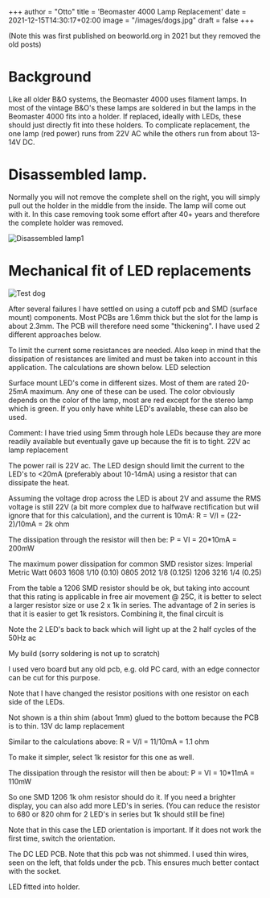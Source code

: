 +++
author = "Otto"
title = 'Beomaster 4000 Lamp Replacement'
date = 2021-12-15T14:30:17+02:00
image = "/images/dogs.jpg"
draft = false
+++

(Note this was first published on beoworld.org in 2021 but they removed the old posts)
# Background 
Like all older B&O systems, the Beomaster 4000 uses filament lamps. In most of the vintage B&O's these lamps are soldered in but the lamps in the Beomaster 4000 fits into a holder. If replaced, ideally with LEDs, these should just directly fit into these holders. To complicate replacement, the one lamp (red power) runs from 22V AC while the others run from about 13-14V DC.

# Disassembled lamp. 
Normally you will not remove the complete shell on the right, you will simply pull out the holder in the middle from the inside. The lamp will come out with it. In this case removing took some effort after 40+ years and therefore the complete holder was removed.

![Disassembled lamp1](/images/BO4000LampDisasm.jpg)

# Mechanical fit of LED replacements

![Test dog](/images/dogs.jpg)


After several failures I have settled on using a cutoff pcb and SMD (surface mount) components. Most PCBs are 1.6mm thick but the slot for the lamp is about 2.3mm. The PCB will therefore need some "thickening". I have used 2 different approaches below. 

To limit the current some resistances are needed. Also keep in mind that the dissipation of resistances are limited and must be taken into account in this application. The calculations are shown below.
LED selection

Surface mount LED's come in different sizes. Most of them are rated 20-25mA maximum. Any one of these can be used. The color obviously depends on the color of the lamp, most are red except for the stereo lamp which is green. If you only have white LED's available, these can also be used.

Comment: I have tried using 5mm through hole LEDs because they are more readily available but eventually gave up because the fit is to tight.
22V ac lamp replacement

The power rail is 22V ac. The LED design should limit the current to the LED's to <20mA (preferably about 10-14mA) using a resistor that can dissipate the heat.

Assuming the voltage drop across the LED is about 2V and assume the RMS voltage is still 22V (a bit more complex due to halfwave rectification but wiil ignore that for this calculation), and the current is 10mA:
    R = V/I = (22-2)/10mA = 2k ohm

The dissipation through the resistor will then be:
   P = VI = 20*10mA = 200mW

The maximum power dissipation for common SMD resistor sizes:
Imperial 	Metric 	Watt
0603 	1608 	1/10 (0.10)
0805 	2012 	1/8 (0.125)
1206 	3216 	1/4 (0.25)

From the table a 1206 SMD resistor should be ok, but taking into account that this rating is applicable in free air movement @ 25C,  it is better to select a larger resistor size or use 2 x 1k in series. The advantage of 2 in series is that it is easier to get 1k resistors. Combining it, the final circuit is 

Note the 2 LED's back to back which will light up at the 2 half cycles of the 50Hz ac

My build (sorry soldering is not up to scratch)

I used vero board but any old pcb, e.g. old PC card, with an edge connector can be cut for this purpose.

Note that I have changed the resistor positions with one resistor on each side of the LEDs.

Not shown is a thin shim (about 1mm) glued to the bottom because the PCB is to thin.
13V dc lamp replacement

Similar to the calculations above:    R = V/I = 11/10mA = 1.1 ohm 

To make it simpler, select 1k resistor for this one as well.

The dissipation through the resistor will then be about:
   P = VI = 10*11mA = 110mW

So one SMD 1206 1k ohm resistor should do it. If you need a brighter display, you can also add more LED's in series. (You can reduce the resistor to 680 or 820 ohm for 2 LED's in series but 1k should still be fine)

Note that in this case the LED orientation is important. If it does not work the first time, switch the orientation.

The DC LED PCB. Note that this pcb was not shimmed. I used thin wires, seen on the left, that folds under the pcb. This ensures much better contact  with the socket.

LED fitted into holder.